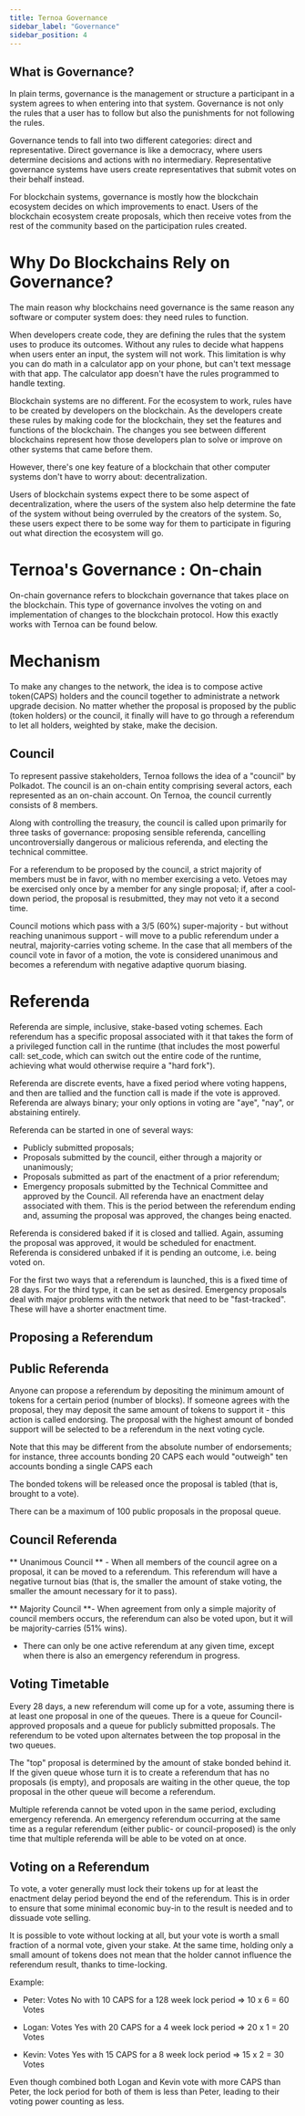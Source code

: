 ```yaml
---
title: Ternoa Governance
sidebar_label: "Governance"
sidebar_position: 4
---
```


## What is Governance? ##

In plain terms, governance is the management or structure a participant in a system agrees to when entering into that system. Governance is not only the rules that a user has to follow but also the punishments for not following the rules.

Governance tends to fall into two different categories: direct and representative. Direct governance is like a democracy, where users determine decisions and actions with no intermediary. Representative governance systems have users create representatives that submit votes on their behalf instead.

For blockchain systems, governance is mostly how the blockchain ecosystem decides on which improvements to enact. Users of the blockchain ecosystem create proposals, which then receive votes from the rest of the community based on the participation rules created.

# Why Do Blockchains Rely on Governance?

The main reason why blockchains need governance is the same reason any software or computer system does: they need rules to function.

When developers create code, they are defining the rules that the system uses to produce its outcomes. Without any rules to decide what happens when users enter an input, the system will not work. This limitation is why you can do math in a calculator app on your phone, but can't text message with that app. The calculator app doesn't have the rules programmed to handle texting.

Blockchain systems are no different. For the ecosystem to work, rules have to be created by developers on the blockchain. As the developers create these rules by making code for the blockchain, they set the features and functions of the blockchain. The changes you see between different blockchains represent how those developers plan to solve or improve on other systems that came before them.

However, there's one key feature of a blockchain that other computer systems don't have to worry about: decentralization.

Users of blockchain systems expect there to be some aspect of decentralization, where the users of the system also help determine the fate of the system without being overruled by the creators of the system. So, these users expect there to be some way for them to participate in figuring out what direction the ecosystem will go.

# Ternoa's Governance : On-chain

On-chain governance refers to blockchain governance that takes place on the blockchain. This type of governance involves the voting on and implementation of changes to the blockchain protocol. How this exactly works with Ternoa can be found below. 

# Mechanism 

To make any changes to the network, the idea is to compose active token(CAPS) holders and the council together to administrate a network upgrade decision. No matter whether the proposal is proposed by the public (token holders) or the council, it finally will have to go through a referendum to let all holders, weighted by stake, make the decision.

## Council ##

To represent passive stakeholders, Ternoa follows the idea of a "council" by Polkadot. The council is an on-chain entity comprising several actors, each represented as an on-chain account. On Ternoa, the council currently consists of 8 members.

Along with controlling the treasury, the council is called upon primarily for three tasks of governance: proposing sensible referenda, cancelling uncontroversially dangerous or malicious referenda, and electing the technical committee.

For a referendum to be proposed by the council, a strict majority of members must be in favor, with no member exercising a veto. Vetoes may be exercised only once by a member for any single proposal; if, after a cool-down period, the proposal is resubmitted, they may not veto it a second time.

Council motions which pass with a 3/5 (60%) super-majority - but without reaching unanimous support - will move to a public referendum under a neutral, majority-carries voting scheme. In the case that all members of the council vote in favor of a motion, the vote is considered unanimous and becomes a referendum with negative adaptive quorum biasing.


# Referenda 

Referenda are simple, inclusive, stake-based voting schemes. Each referendum has a specific proposal associated with it that takes the form of a privileged function call in the runtime (that includes the most powerful call: set_code, which can switch out the entire code of the runtime, achieving what would otherwise require a "hard fork").

Referenda are discrete events, have a fixed period where voting happens, and then are tallied and the function call is made if the vote is approved. Referenda are always binary; your only options in voting are "aye", "nay", or abstaining entirely.

Referenda can be started in one of several ways:

- Publicly submitted proposals;
- Proposals submitted by the council, either through a majority or unanimously;
- Proposals submitted as part of the enactment of a prior referendum;
- Emergency proposals submitted by the Technical Committee and approved by the Council.
All referenda have an enactment delay associated with them. This is the period between the referendum ending and, assuming the proposal was approved, the changes being enacted.

Referenda is considered baked if it is closed and tallied. Again, assuming the proposal was approved, it would be scheduled for enactment. Referenda is considered unbaked if it is pending an outcome, i.e. being voted on.

For the first two ways that a referendum is launched, this is a fixed time of 28 days. For the third type, it can be set as desired. Emergency proposals deal with major problems with the network that need to be "fast-tracked". These will have a shorter enactment time.

## Proposing a Referendum ##

## Public Referenda ##

Anyone can propose a referendum by depositing the minimum amount of tokens for a certain period (number of blocks). If someone agrees with the proposal, they may deposit the same amount of tokens to support it - this action is called endorsing. The proposal with the highest amount of bonded support will be selected to be a referendum in the next voting cycle.

Note that this may be different from the absolute number of endorsements; for instance, three accounts bonding 20 CAPS each would "outweigh" ten accounts bonding a single CAPS each

The bonded tokens will be released once the proposal is tabled (that is, brought to a vote).

There can be a maximum of 100 public proposals in the proposal queue.

## Council Referenda ##

** Unanimous Council ** - When all members of the council agree on a proposal, it can be moved to a referendum. This referendum will have a negative turnout bias (that is, the smaller the amount of stake voting, the smaller the amount necessary for it to pass).

** Majority Council **- When agreement from only a simple majority of council members occurs, the referendum can also be voted upon, but it will be majority-carries (51% wins).

- There can only be one active referendum at any given time, except when there is also an emergency referendum in progress.

## Voting Timetable

Every 28 days, a new referendum will come up for a vote, assuming there is at least one proposal in one of the queues. There is a queue for Council-approved proposals and a queue for publicly submitted proposals. The referendum to be voted upon alternates between the top proposal in the two queues.

The "top" proposal is determined by the amount of stake bonded behind it. If the given queue whose turn it is to create a referendum that has no proposals (is empty), and proposals are waiting in the other queue, the top proposal in the other queue will become a referendum.

Multiple referenda cannot be voted upon in the same period, excluding emergency referenda. An emergency referendum occurring at the same time as a regular referendum (either public- or council-proposed) is the only time that multiple referenda will be able to be voted on at once.

## Voting on a Referendum

To vote, a voter generally must lock their tokens up for at least the enactment delay period beyond the end of the referendum. This is in order to ensure that some minimal economic buy-in to the result is needed and to dissuade vote selling.

It is possible to vote without locking at all, but your vote is worth a small fraction of a normal vote, given your stake. At the same time, holding only a small amount of tokens does not mean that the holder cannot influence the referendum result, thanks to time-locking. 

Example:

- Peter: Votes No with 10 CAPS for a 128 week lock period => 10 x 6 = 60 Votes

- Logan: Votes Yes with 20 CAPS for a 4 week lock period => 20 x 1 = 20 Votes

- Kevin: Votes Yes with 15 CAPS for a 8 week lock period => 15 x 2 = 30 Votes

Even though combined both Logan and Kevin vote with more CAPS than Peter, the lock period for both of them is less than Peter, leading to their voting power counting as less.
